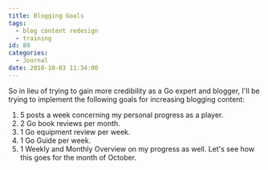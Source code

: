 ```yaml
---
title: Blogging Goals
tags:
  - blog content redesign
  - training
id: 89
categories:
  - Journal
date: 2010-10-03 11:34:00
---
```


So in lieu of trying to gain more credibility as a Go expert and blogger, I'll be trying to implement the following goals for increasing blogging content:

1.  5 posts a week concerning my personal progress as a player.
2.  2 Go book reviews per month.
3.  1 Go equipment review per week.
4.  1 Go Guide per week.
5.  1 Weekly and Monthly Overview on my progress as well.
Let's see how this goes for the month of October.